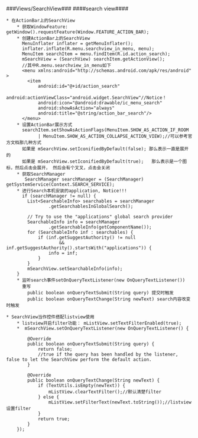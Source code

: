 ###Views/SearchView###
####search view####

    * 在ActionBar上的SearchView
    	* 获取WindowFeature: getWindow().requestFeature(Window.FEATURE_ACTION_BAR);
    	* 创建ActionBar上的SearchView
    	  MenuInflater inflater = getMenuInflater();
          inflater.inflate(R.menu.searchview_in_menu, menu);
          MenuItem searchItem = menu.findItem(R.id.action_search);
          mSearchView = (SearchView) searchItem.getActionView();
		  //其中R.menu.searchview_in_menu如下
		  <menu xmlns:android="http://schemas.android.com/apk/res/android" >
    		<item
        		android:id="@+id/action_search"
        		android:actionViewClass="android.widget.SearchView"//Notice！
        		android:icon="@android:drawable/ic_menu_search"
        		android:showAsAction="always"
        		android:title="@string/action_bar_search"/>
		  </menu>
		* 设置ActionBar展示方式
		  searchItem.setShowAsActionFlags(MenuItem.SHOW_AS_ACTION_IF_ROOM
                | MenuItem.SHOW_AS_ACTION_COLLAPSE_ACTION_VIEW);//可以参考官方文档那几种方式
		  如果是 mSearchView.setIconifiedByDefault(false); 那么表示一直是展开的
 		  如果是 mSearchView.setIconifiedByDefault(true);   那么表示是一个图标，然后点击会展开， 然后会有个叉叉，点击会关闭
		* 获取SearchManager
		   SearchManager searchManager = (SearchManager) getSystemService(Context.SEARCH_SERVICE);
		* 进行Search本机安装的application, Notice!!!
		  if (searchManager != null) {
            List<SearchableInfo> searchables = searchManager
                    .getSearchablesInGlobalSearch();

            // Try to use the "applications" global search provider
            SearchableInfo info = searchManager
                    .getSearchableInfo(getComponentName());
            for (SearchableInfo inf : searchables) {
                if (inf.getSuggestAuthority() != null
                        && inf.getSuggestAuthority().startsWith("applications")) {
                    info = inf;
                }
            }
            mSearchView.setSearchableInfo(info);
        }
		* 监听search事件setOnQueryTextListener(new OnQueryTextListener())
		  重写
			public boolean onQueryTextSubmit(String query) 提交时触发
			public boolean onQueryTextChange(String newText) search内容改变时触发

	* SearchView当作控件搭配listview使用
		* listview开启filter功能： mListView.setTextFilterEnabled(true);
		*  mSearchView.setOnQueryTextListener(new OnQueryTextListener() {
            
            @Override
            public boolean onQueryTextSubmit(String query) {
                return false;
				//true if the query has been handled by the listener, false to let the SearchView perform the default action. 
            }
            
            @Override
            public boolean onQueryTextChange(String newText) {
                if (TextUtils.isEmpty(newText)) {
                    mListView.clearTextFilter();//默认清楚filter
                } else {
                    mListView.setFilterText(newText.toString());//listview设置filter
                }
                return true;
            }
        });